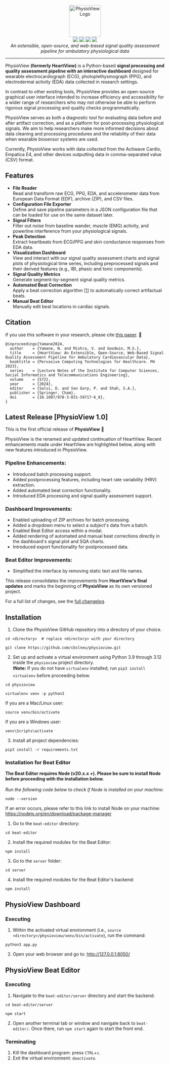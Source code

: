 <div align="center">
    <picture>
      <source media="(prefers-color-scheme: dark)" 
              srcset="https://raw.githubusercontent.com/cbslneu/heartview/dev/assets/physioview-logo.png"
              height="100">
      <source media="(prefers-color-scheme: light)" 
              srcset="https://raw.githubusercontent.com/cbslneu/heartview/dev/assets/physioview-logo-light.png"
              height="100">
      <img alt="PhysioView Logo"
           src="https://raw.githubusercontent.com/cbslneu/heartview/dev/assets/physioview-logo.png">
    </picture>
    <br>
    <img src="https://badgen.net/badge/python/3.9+/blue">
    <img src="https://badgen.net/badge/license/GPL-3.0/orange">
    <img src="https://badgen.net/badge/contributions/welcome/cyan">
    <a href='https://physioview.readthedocs.io/en/latest/?badge=latest'>
    <img src='https://readthedocs.org/projects/physioview/badge/?version=latest'>
    </a>
    <br>
    <i>An extensible, open-source, and web-based signal quality assessment pipeline for ambulatory physiological data</i>
    <br>
</div>  
<hr>

PhysioView **(formerly HeartView)** is a Python-based **signal processing and 
quality assessment pipeline with an interactive dashboard** designed for wearable 
electrocardiograph (ECG), photoplethysmograph (PPG), and electrodermal 
activity (EDA) data collected in research settings.  

In contrast to other existing tools, PhysioView provides an 
open-source graphical user interface intended to increase efficiency and 
accessibility for a wider range of researchers who may not otherwise be 
able to perform rigorous signal processing and quality checks programmatically.

PhysioView serves as both a diagnostic tool for evaluating data before and 
after artifact correction, and as a platform for post-processing 
physiological signals. We aim to help researchers make more informed 
decisions about data cleaning and processing procedures and the reliabiltiy 
of their data when wearable biosensor systems are used.  

Currently, PhysioView works with data collected from the Actiwave Cardio, 
Empatica E4, and other devices outputting data in comma-separated 
value (CSV) format.

## Features
* **File Reader**
<br>Read and transform raw ECG, PPG, EDA, and accelerometer data from European Data Format (EDF), archive (ZIP), and CSV files.
* **Configuration File Exporter**
<br>Define and save pipeline parameters in a JSON configuration file that can be loaded for use on the same dataset later.
* **Signal Filters**
<br>Filter out noise from baseline wander, muscle (EMG) activity, and powerline interference from your physiological signals.
* **Peak Detection**
<br>Extract heartbeats from ECG/PPG and skin conductance responses from EDA data.
* **Visualization Dashboard**
<br>View and interact with our signal quality assessment charts and signal plots of physiological time series, including preprocessed signals and their derived features (e.g., IBI, phasic and tonic components).
* **Signal Quality Metrics**
<br>Generate segment-by-segment signal quality metrics.
* **Automated Beat Correction**
<br>Apply a beat correction algorithm [[1](https://doi.org/10.3758/s13428-017-0950-2)] to automatically correct artifactual beats.
* **Manual Beat Editor**
<br>Manually edit beat locations in cardiac signals.

## Citation
If you use this software in your research, please cite [this paper](https://link.springer.com/chapter/10.1007/978-3-031-59717-6_8). :yellow_heart:
```
@inproceedings{Yamane2024,
  author    = {Yamane, N. and Mishra, V. and Goodwin, M.S.},
  title     = {HeartView: An Extensible, Open-Source, Web-Based Signal Quality Assessment Pipeline for Ambulatory Cardiovascular Data},
  booktitle = {Pervasive Computing Technologies for Healthcare. PH 2023},
  series    = {Lecture Notes of the Institute for Computer Sciences, Social Informatics and Telecommunications Engineering},
  volume    = {572},
  year      = {2024},
  editor    = {Salvi, D. and Van Gorp, P. and Shah, S.A.},
  publisher = {Springer, Cham},
  doi       = {10.1007/978-3-031-59717-6_8},
}
```

## Latest Release [PhysioView 1.0]

This is the first official release of **PhysioView** 🎉  

PhysioView is the renamed and updated continuation of HeartView. Recent 
enhancements made under HeartView are highlighted below, along with new 
features introduced in PhysioView.  

### Pipeline Enhancements:
- Introduced batch processing support.
- Added postprocessing features, including heart rate variability (HRV) 
  extraction.
- Added automated beat correction functionality.
- Introduced EDA processing and signal quality assessment support.

### Dashboard Improvements:
- Enabled uploading of ZIP archives for batch processing.
- Added a dropdown menu to select a subject's data from a batch.
- Enabled Beat Editor access within a modal.
- Added rendering of automated and manual beat corrections directly in the 
  dashboard's signal plot and SQA charts.
- Introduced export functionality for postprocessed data.

### Beat Editor Improvements:
- Simplified the interface by removing static text and file names.

This release consolidates the improvements from **HeartView's final updates** and 
marks the beginning of **PhysioView** as its own versioned project.  

For a full list of changes, see the [full changelog](CHANGELOG.md).

## Installation
1. Clone the PhysioView GitHub repository into a directory of your choice.
```
cd <directory>  # replace <directory> with your directory
```
```
git clone https://github.com/cbslneu/physioview.git
```
2. Set up and activate a virtual environment using Python 3.9 through 3.12 
   inside the `physioview` project directory.  
  ❗️**Note:** If you do not have `virtualenv` installed, run `pip3 install 
virtualenv` before proceeding below.
```
cd physioview
```
```
virtualenv venv -p python3
```
If you are a Mac/Linux user:
```
source venv/bin/activate
```
If you are a Windows user:
```
venv\Scripts\activate
```
3. Install all project dependencies:
```
pip3 install -r requirements.txt
```
### Installation for Beat Editor
**The Beat Editor requires Node (v20.x.x +). Please be sure to install 
Node before proceeding with the installation below.**
<br>
<br> *Run the following code below to check if Node is installed on your machine:*
```
node --version
```
If an error occurs, please refer to this link to install Node on your machine: https://nodejs.org/en/download/package-manager

1. Go to the `beat-editor` directory:
```
cd beat-editor
```
2. Install the required modules for the Beat Editor:
```
npm install
```
3. Go to the `server` folder:
```
cd server
```
4. Install the required modules for the Beat Editor's backend:
```
npm install
```
## PhysioView Dashboard
### Executing
1. Within the activated virtual environment 
(i.e., `source <directory>/physioview/venv/bin/activate`), run the command:
```
python3 app.py
```
2. Open your web browser and go to: http://127.0.0.1:8050/

## PhysioView Beat Editor
### Executing
1. Navigate to the `beat-editor/server` directory and start the backend:
```
cd beat-editor/server
```
```
npm start
```
2. Open another terminal tab or window and navigate back to `beat-editor/`. 
Once there, run `npm start` again to start the front end.

### Terminating
1. Kill the dashboard program: press `CTRL`+`c`.
2. Exit the virtual environment: `deactivate`.
